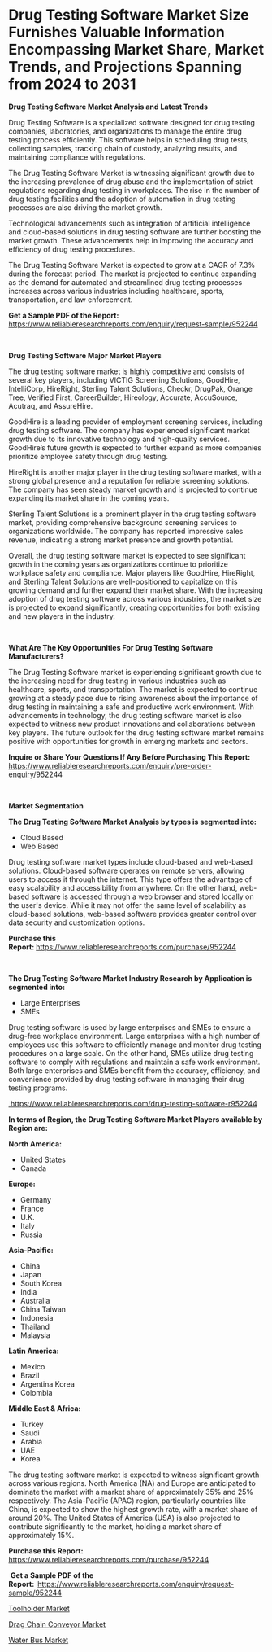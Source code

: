 <p><h1>Drug Testing Software Market Size Furnishes Valuable Information Encompassing Market Share, Market Trends, and Projections Spanning from 2024 to 2031</h1></p><p><strong>Drug Testing Software Market Analysis and Latest Trends</strong></p>
<p><p>Drug Testing Software is a specialized software designed for drug testing companies, laboratories, and organizations to manage the entire drug testing process efficiently. This software helps in scheduling drug tests, collecting samples, tracking chain of custody, analyzing results, and maintaining compliance with regulations.</p><p>The Drug Testing Software Market is witnessing significant growth due to the increasing prevalence of drug abuse and the implementation of strict regulations regarding drug testing in workplaces. The rise in the number of drug testing facilities and the adoption of automation in drug testing processes are also driving the market growth.</p><p>Technological advancements such as integration of artificial intelligence and cloud-based solutions in drug testing software are further boosting the market growth. These advancements help in improving the accuracy and efficiency of drug testing procedures.</p><p>The Drug Testing Software Market is expected to grow at a CAGR of 7.3% during the forecast period. The market is projected to continue expanding as the demand for automated and streamlined drug testing processes increases across various industries including healthcare, sports, transportation, and law enforcement.</p></p>
<p><strong>Get a Sample PDF of the Report:&nbsp;</strong> <a href="https://www.reliableresearchreports.com/enquiry/request-sample/952244">https://www.reliableresearchreports.com/enquiry/request-sample/952244</a></p>
<p>&nbsp;</p>
<p><strong>Drug Testing Software Major Market Players</strong></p>
<p><p>The drug testing software market is highly competitive and consists of several key players, including VICTIG Screening Solutions, GoodHire, IntelliCorp, HireRight, Sterling Talent Solutions, Checkr, DrugPak, Orange Tree, Verified First, CareerBuilder, Hireology, Accurate, AccuSource, Acutraq, and AssureHire.</p><p>GoodHire is a leading provider of employment screening services, including drug testing software. The company has experienced significant market growth due to its innovative technology and high-quality services. GoodHire’s future growth is expected to further expand as more companies prioritize employee safety through drug testing.</p><p>HireRight is another major player in the drug testing software market, with a strong global presence and a reputation for reliable screening solutions. The company has seen steady market growth and is projected to continue expanding its market share in the coming years.</p><p>Sterling Talent Solutions is a prominent player in the drug testing software market, providing comprehensive background screening services to organizations worldwide. The company has reported impressive sales revenue, indicating a strong market presence and growth potential.</p><p>Overall, the drug testing software market is expected to see significant growth in the coming years as organizations continue to prioritize workplace safety and compliance. Major players like GoodHire, HireRight, and Sterling Talent Solutions are well-positioned to capitalize on this growing demand and further expand their market share. With the increasing adoption of drug testing software across various industries, the market size is projected to expand significantly, creating opportunities for both existing and new players in the industry.</p></p>
<p>&nbsp;</p>
<p><strong>What Are The Key Opportunities For Drug Testing Software Manufacturers?</strong></p>
<p><p>The Drug Testing Software market is experiencing significant growth due to the increasing need for drug testing in various industries such as healthcare, sports, and transportation. The market is expected to continue growing at a steady pace due to rising awareness about the importance of drug testing in maintaining a safe and productive work environment. With advancements in technology, the drug testing software market is also expected to witness new product innovations and collaborations between key players. The future outlook for the drug testing software market remains positive with opportunities for growth in emerging markets and sectors.</p></p>
<p><strong>Inquire or Share Your Questions If Any Before Purchasing This Report:</strong> <a href="https://www.reliableresearchreports.com/enquiry/pre-order-enquiry/952244">https://www.reliableresearchreports.com/enquiry/pre-order-enquiry/952244</a></p>
<p>&nbsp;</p>
<p><strong>Market Segmentation</strong></p>
<p><strong>The Drug Testing Software Market Analysis by types is segmented into:</strong></p>
<p><ul><li>Cloud Based</li><li>Web Based</li></ul></p>
<p><p>Drug testing software market types include cloud-based and web-based solutions. Cloud-based software operates on remote servers, allowing users to access it through the internet. This type offers the advantage of easy scalability and accessibility from anywhere. On the other hand, web-based software is accessed through a web browser and stored locally on the user's device. While it may not offer the same level of scalability as cloud-based solutions, web-based software provides greater control over data security and customization options.</p></p>
<p><strong>Purchase this Report:&nbsp;</strong><a href="https://www.reliableresearchreports.com/purchase/952244">https://www.reliableresearchreports.com/purchase/952244</a></p>
<p>&nbsp;</p>
<p><strong>The Drug Testing Software Market Industry Research by Application is segmented into:</strong></p>
<p><ul><li>Large Enterprises</li><li>SMEs</li></ul></p>
<p><p>Drug testing software is used by large enterprises and SMEs to ensure a drug-free workplace environment. Large enterprises with a high number of employees use this software to efficiently manage and monitor drug testing procedures on a large scale. On the other hand, SMEs utilize drug testing software to comply with regulations and maintain a safe work environment. Both large enterprises and SMEs benefit from the accuracy, efficiency, and convenience provided by drug testing software in managing their drug testing programs.</p></p>
<p><a href="https://www.reliableresearchreports.com/drug-testing-software-r952244">&nbsp;https://www.reliableresearchreports.com/drug-testing-software-r952244</a></p>
<p><strong>In terms of Region, the Drug Testing Software Market Players available by Region are:</strong></p>
<p>
    <p> <strong> North America: </strong>
        <ul>
            <li>United States</li>
            <li>Canada</li>
        </ul>
        </p> 
    <p> <strong> Europe: </strong>
        <ul>
            <li>Germany</li>
            <li>France</li>
            <li>U.K.</li>
            <li>Italy</li>
            <li>Russia</li>
        </ul>
        </p> 
    <p> <strong> Asia-Pacific: </strong>
        <ul>
            <li>China</li>
            <li>Japan</li>
            <li>South Korea</li>
            <li>India</li>
            <li>Australia</li>
            <li>China Taiwan</li>
            <li>Indonesia</li>
            <li>Thailand</li>
            <li>Malaysia</li>
        </ul>
        </p> 
    <p> <strong> Latin America: </strong>
        <ul>
            <li>Mexico</li>
            <li>Brazil</li>
            <li>Argentina Korea</li>
            <li>Colombia</li>
        </ul>
        </p> 
    <p> <strong> Middle East & Africa: </strong>
        <ul>
            <li>Turkey</li>
            <li>Saudi</li>
            <li>Arabia</li>
            <li>UAE</li>
            <li>Korea</li>
        </ul>
    </p>
    </p>
<p><p>The drug testing software market is expected to witness significant growth across various regions. North America (NA) and Europe are anticipated to dominate the market with a market share of approximately 35% and 25% respectively. The Asia-Pacific (APAC) region, particularly countries like China, is expected to show the highest growth rate, with a market share of around 20%. The United States of America (USA) is also projected to contribute significantly to the market, holding a market share of approximately 15%.</p></p>
<p><strong>Purchase this Report: </strong><a href="https://www.reliableresearchreports.com/purchase/952244">https://www.reliableresearchreports.com/purchase/952244</a></p>
<p>&nbsp;<strong>Get a Sample PDF of the Report:&nbsp;&nbsp;</strong><a href="https://www.reliableresearchreports.com/enquiry/request-sample/952244">https://www.reliableresearchreports.com/enquiry/request-sample/952244</a></p>
<p><strong></strong></p>
<p><p><a href="https://www.linkedin.com/pulse/toolholder-market-key-successful-business-strategy-forecast-l1flf?trackingId=x%2F2NnHvAFIva9J60FSIPyg%3D%3D">Toolholder Market</a></p><p><a href="https://www.linkedin.com/pulse/drag-chain-conveyor-market-size-reveals-best-marketing-channels-1yurf?trackingId=K2xp%2FruEYbWgDzKEM6vAPQ%3D%3D">Drag Chain Conveyor Market</a></p><p><a href="https://www.linkedin.com/pulse/water-bus-market-competitive-analysis-trends-forecast-2031-bwcdf?trackingId=FspjXwpxSVEaCck9AbuyaQ%3D%3D">Water Bus Market</a></p></p>